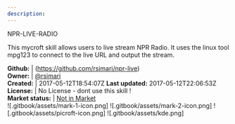```yaml
---
description: 
---
```

NPR-LIVE-RADIO

This mycroft skill allows users to live stream NPR Radio. It uses the linux tool mpg123 to connect to the live URL and output the stream.

**Github:** | (https://github.com/rsimari/npr-live)  
**Owner:** | [@rsimari](https://github.com/rsimari)  
**Created:** | 2017-05-12T18:54:07Z  **Last updated:** 2017-05-12T22:06:53Z  
**License:** | No License - dont use this skill !  
**Market status:** | [Not in Market](https://market.mycroft.ai/skill/)  
 ![.gitbook/assets/mark-1-icon.png]  ![.gitbook/assets/mark-2-icon.png]  ![.gitbook/assets/picroft-icon.png]  ![.gitbook/assets/kde.png]  
